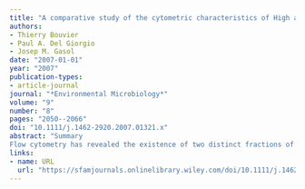 ```yaml
---
title: "A comparative study of the cytometric characteristics of High and Low nucleic‐acid bacterioplankton cells from different aquatic ecosystems"
authors:
- Thierry Bouvier
- Paul A. Del Giorgio
- Josep M. Gasol
date: "2007-01-01"
year: "2007"
publication-types:
- article-journal
journal: "*Environmental Microbiology*"
volume: "9"
number: "8"
pages: "2050--2066"
doi: "10.1111/j.1462-2920.2007.01321.x"
abstract: "Summary
Flow cytometry has revealed the existence of two distinct fractions of bacterioplankton cells, characterized by high and low nucleic acid contents (HNA and LNA cells). Although these fractions seem ubiquitous in aquatic systems, little is known concerning the variation in the cytometric parameters used to characterize them. We have performed cytometric analyses of samples from a wide range of aquatic systems to determine the magnitude and variability in the cytometric characteristics of HNA/LNA. We show that neither group is associated to a fixed level of fluorescence and of light scatter. Rather, the relative position of HNA and LNA in the fluorescence versus side scatter cytograms varies greatly, both within and among ecosystems. Although the cytometric parameters of both groups tend to covary, there is often uncoupling between the two, particularly in light scatter. Our results show that, although the basic HNA/LNA configuration is present in most samples, its cytometric expression changes greatly in different ecosystems and along productivity gradients. The patterns in cytometric parameters do not support the simple, dichotomous view of HNA and LNA as active and inactive cells, or the notion of two distinct and independent communities, but rather suggest that there may be cells that are intrinsic to each fraction, as well as others that may exchange between fractions."
links:
- name: URL
  url: "https://sfamjournals.onlinelibrary.wiley.com/doi/10.1111/j.1462-2920.2007.01321.x"
---
```

